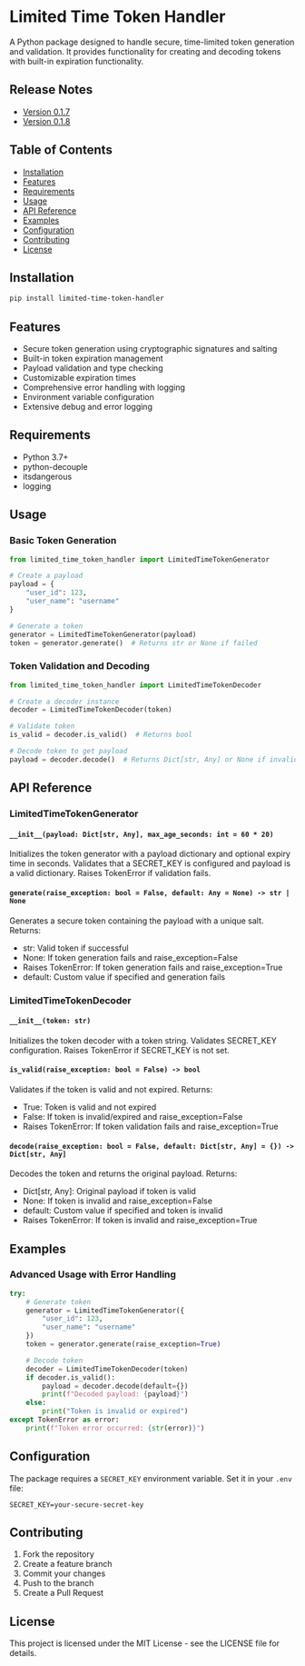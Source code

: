 # Limited Time Token Handler

A Python package designed to handle secure, time-limited token generation and validation.
It provides functionality for creating and decoding tokens with built-in expiration functionality.

## Release Notes

- [Version 0.1.7](./docs/version-0.1.7.md)
- [Version 0.1.8](./docs/version-0.1.8.md)

## Table of Contents
- [Installation](#installation)
- [Features](#features)
- [Requirements](#requirements)
- [Usage](#usage)
- [API Reference](#api-reference)
- [Examples](#examples)
- [Configuration](#configuration)
- [Contributing](#contributing)
- [License](#license)

## Installation

```bash
pip install limited-time-token-handler
```

## Features

- Secure token generation using cryptographic signatures and salting
- Built-in token expiration management
- Payload validation and type checking
- Customizable expiration times
- Comprehensive error handling with logging
- Environment variable configuration
- Extensive debug and error logging

## Requirements

- Python 3.7+
- python-decouple
- itsdangerous
- logging

## Usage

### Basic Token Generation

```python
from limited_time_token_handler import LimitedTimeTokenGenerator

# Create a payload
payload = {
    "user_id": 123,
    "user_name": "username"
}

# Generate a token
generator = LimitedTimeTokenGenerator(payload)
token = generator.generate()  # Returns str or None if failed
```

### Token Validation and Decoding

```python
from limited_time_token_handler import LimitedTimeTokenDecoder

# Create a decoder instance
decoder = LimitedTimeTokenDecoder(token)

# Validate token
is_valid = decoder.is_valid()  # Returns bool

# Decode token to get payload
payload = decoder.decode()  # Returns Dict[str, Any] or None if invalid
```

## API Reference

### LimitedTimeTokenGenerator

#### `__init__(payload: Dict[str, Any], max_age_seconds: int = 60 * 20)`
Initializes the token generator with a payload dictionary and optional expiry time in seconds. Validates that a SECRET_KEY is configured and payload is a valid dictionary. Raises TokenError if validation fails.

#### `generate(raise_exception: bool = False, default: Any = None) -> str | None`
Generates a secure token containing the payload with a unique salt. Returns:
- str: Valid token if successful
- None: If token generation fails and raise_exception=False
- Raises TokenError: If token generation fails and raise_exception=True
- default: Custom value if specified and generation fails

### LimitedTimeTokenDecoder

#### `__init__(token: str)`
Initializes the token decoder with a token string. Validates SECRET_KEY configuration. Raises TokenError if SECRET_KEY is not set.

#### `is_valid(raise_exception: bool = False) -> bool`
Validates if the token is valid and not expired. Returns:
- True: Token is valid and not expired
- False: If token is invalid/expired and raise_exception=False
- Raises TokenError: If token validation fails and raise_exception=True

#### `decode(raise_exception: bool = False, default: Dict[str, Any] = {}) -> Dict[str, Any]`
Decodes the token and returns the original payload. Returns:
- Dict[str, Any]: Original payload if token is valid
- None: If token is invalid and raise_exception=False
- default: Custom value if specified and token is invalid
- Raises TokenError: If token is invalid and raise_exception=True

## Examples

### Advanced Usage with Error Handling

```python
try:
    # Generate token
    generator = LimitedTimeTokenGenerator({
        "user_id": 123,
        "user_name": "username"
    })
    token = generator.generate(raise_exception=True)

    # Decode token
    decoder = LimitedTimeTokenDecoder(token)
    if decoder.is_valid():
        payload = decoder.decode(default={})
        print(f"Decoded payload: {payload}")
    else:
        print("Token is invalid or expired")
except TokenError as error:
    print(f"Token error occurred: {str(error)}")
```

## Configuration

The package requires a `SECRET_KEY` environment variable. Set it in your `.env` file:

```
SECRET_KEY=your-secure-secret-key
```

## Contributing

1. Fork the repository
2. Create a feature branch
3. Commit your changes
4. Push to the branch
5. Create a Pull Request

## License

This project is licensed under the MIT License - see the LICENSE file for details.
